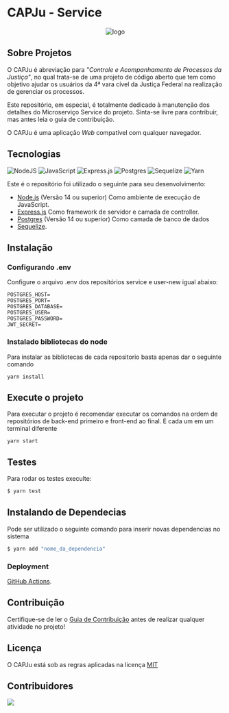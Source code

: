 # CAPJu - Service

<div align="center">
  <img src="https://i.imgur.com/0KsqIUe.png" alt="logo">
</div>

## Sobre Projetos

O CAPJu é abreviação para _"Controle e Acompanhamento de Processos da Justiça"_, no qual trata-se de uma projeto de código aberto que tem como objetivo ajudar os usuários da 4ª vara cível da Justiça Federal na realização de gerenciar os processos.

Este repositório, em especial, é totalmente dedicado à manutenção dos detalhes do Microserviço Service do projeto. Sinta-se livre para contribuir, mas antes leia o guia de contribuição.

O CAPJu é uma aplicação _Web_ compatível com qualquer navegador.

## Tecnologias

![NodeJS](https://img.shields.io/badge/node.js-6DA55F?style=for-the-badge&logo=node.js&logoColor=white)
![JavaScript](https://img.shields.io/badge/javascript-%23323330.svg?style=for-the-badge&logo=javascript&logoColor=%23F7DF1E)
![Express.js](https://img.shields.io/badge/express.js-%23404d59.svg?style=for-the-badge&logo=express&logoColor=%2361DAFB)
![Postgres](https://img.shields.io/badge/postgres-%23316192.svg?style=for-the-badge&logo=postgresql&logoColor=white)
![Sequelize](https://img.shields.io/badge/Sequelize-52B0E7?style=for-the-badge&logo=Sequelize&logoColor=white)
![Yarn](https://img.shields.io/badge/yarn-%232C8EBB.svg?style=for-the-badge&logo=yarn&logoColor=white)
<!-- ![React](https://img.shields.io/badge/react-%2320232a.svg?style=for-the-badge&logo=react&logoColor=%2361DAFB) -->

Este é o repositório foi utilizado o seguinte para seu desenvolvimento:

- [Node.js](https://nodejs.org/en/) (Versão 14 ou superior) Como ambiente de execução de JavaScript.
- [Express.js](https://expressjs.com/) Como framework de servidor e camada de controller.
- [Postgres](https://www.postgresql.org/) (Versão 14 ou superior) Como camada de banco de dados
- [Sequelize](https://sequelize.org/).

## Instalação
### Configurando .env

Configure o arquivo .env dos repositórios service e user-new igual abaixo:

```
POSTGRES_HOST=
POSTGRES_PORT=
POSTGRES_DATABASE=
POSTGRES_USER=
POSTGRES_PASSWORD=
JWT_SECRET=
```

### Instalado bibliotecas do node

Para instalar as bibliotecas de cada repositorio basta apenas dar o seguinte comando

```
yarn install
```
## Execute o projeto

Para executar o projeto é recomendar executar os comandos na ordem de repositórios de back-end primeiro e front-end ao final. E cada um em um terminal diferente

```
yarn start
```
## Testes

Para rodar os testes execulte:

```bash
$ yarn test
```

## Instalando de Dependecias

Pode ser utilizado o seguinte comando para inserir novas dependencias no sistema

```bash
$ yarn add "nome_da_dependencia"
```

### Deployment

[GitHub Actions](https://github.com/fga-eps-mds/2022-2-CAPJu-Service/actions).

## Contribuição

Certifique-se de ler o [Guia de Contribuição](https://github.com/fga-eps-mds/2022-2-CAPJu-Doc/blob/main/.github/CONTRIBUTING.md) antes de realizar qualquer atividade no projeto!

## Licença

O CAPJu está sob as regras aplicadas na licença [MIT](https://github.com/fga-eps-mds/2022-2-CAPJu-Doc/blob/main/LICENSE)

## Contribuidores

<a href="https://github.com/fga-eps-mds/2022-2-CAPJu-Service/graphs/contributors">
  <img src="https://contrib.rocks/image?repo=fga-eps-mds/2022-2-CAPJu-Service" />
</a>
